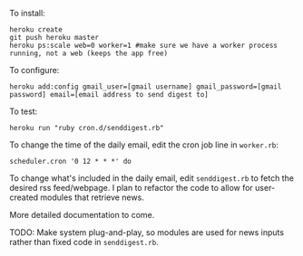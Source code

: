 To install:
```
heroku create
git push heroku master
heroku ps:scale web=0 worker=1 #make sure we have a worker process running, not a web (keeps the app free)
```

To configure:
```
heroku add:config gmail_user=[gmail username] gmail_password=[gmail password] email=[email address to send digest to]
```

To test:
```
heroku run "ruby cron.d/senddigest.rb"
```

To change the time of the daily email, edit the cron job line in ```worker.rb```:
```
scheduler.cron '0 12 * * *' do
```

To change what's included in the daily email, edit ```senddigest.rb``` to fetch the desired rss feed/webpage.  I plan to refactor the code to allow for user-created modules that retrieve news.

More detailed documentation to come.

TODO:
Make system plug-and-play, so modules are used for news inputs rather than fixed code in ```senddigest.rb```.
